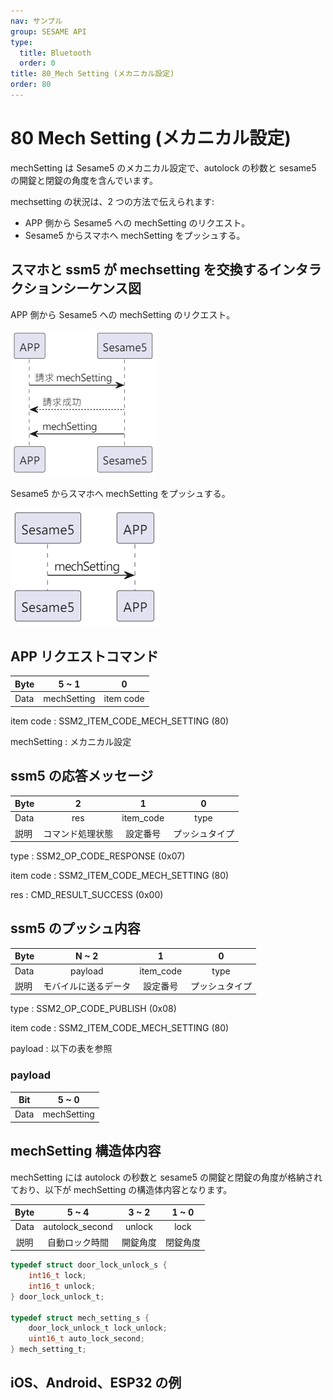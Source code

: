 ```yaml
---
nav: サンプル
group: SESAME API
type:
  title: Bluetooth
  order: 0
title: 80_Mech Setting (メカニカル設定)
order: 80
---
```


# 80 Mech Setting (メカニカル設定)

mechSetting は Sesame5 のメカニカル設定で、autolock の秒数と sesame5 の開錠と閉錠の角度を含んでいます。

mechsetting の状況は、2 つの方法で伝えられます:

- APP 側から Sesame5 への mechSetting のリクエスト。
- Sesame5 からスマホへ mechSetting をプッシュする。

## スマホと ssm5 が mechsetting を交換するインタラクションシーケンス図

APP 側から Sesame5 への mechSetting のリクエスト。

<p align="left" >
  <img src="./src/mechSetting/APP_to_SSM5.png" alt="" title="">
</p>

Sesame5 からスマホへ mechSetting をプッシュする。

<p align="left" >
  <img src="./src/mechSetting/SSM5_to_APP.png" alt="" title="">
</p>

## APP リクエストコマンド

| Byte |    5 ~ 1    |     0     |
| ---- | :---------: | :-------: |
| Data | mechSetting | item code |

item code : SSM2_ITEM_CODE_MECH_SETTING (80)

mechSetting : メカニカル設定

## ssm5 の応答メッセージ

| Byte |        2         |     1     |       0        |
| ---- | :--------------: | :-------: | :------------: |
| Data |       res        | item_code |      type      |
| 説明 | コマンド処理状態 | 設定番号  | プッシュタイプ |

type : SSM2_OP_CODE_RESPONSE (0x07)

item code : SSM2_ITEM_CODE_MECH_SETTING (80)

res : CMD_RESULT_SUCCESS (0x00)

## ssm5 のプッシュ内容

| Byte |        N ~ 2         |     1     |       0        |
| ---- | :------------------: | :-------: | :------------: |
| Data |       payload        | item_code |      type      |
| 説明 | モバイルに送るデータ | 設定番号  | プッシュタイプ |

type : SSM2_OP_CODE_PUBLISH (0x08)

item code : SSM2_ITEM_CODE_MECH_SETTING (80)

payload : 以下の表を参照

### payload

| Bit  |    5 ~ 0    |
| ---- | :---------: |
| Data | mechSetting |

## mechSetting 構造体内容

mechSetting には autolock の秒数と sesame5 の開錠と閉錠の角度が格納されており、以下が mechSetting の構造体内容となります。

| Byte |      5 ~ 4      |  3 ~ 2   |  1 ~ 0   |
| :--: | :-------------: | :------: | :------: |
| Data | autolock_second |  unlock  |   lock   |
| 説明 | 自動ロック時間  | 開錠角度 | 閉錠角度 |

```c
typedef struct door_lock_unlock_s {
    int16_t lock;
    int16_t unlock;
} door_lock_unlock_t;

typedef struct mech_setting_s {
    door_lock_unlock_t lock_unlock;
    uint16_t auto_lock_second;
} mech_setting_t;
```

## iOS、Android、ESP32 の例

<CustomBashOSPlatformMechSetting ios='true' android='true'  esp32='true'/>

<!-- ## Androidの例

```java
    override fun configureLockPosition(lockTarget: Short, unlockTarget: Short, result: CHResult<CHEmpty>) {
        val cmd = SesameOS3Payload(SesameItemCode.mechSetting.value, lockTarget.toReverseBytes() + unlockTarget.toReverseBytes())
        sendCommand(cmd, DeviceSegmentType.cipher) { res ->
            if (res.cmdResultCode == SesameResultCode.success.value) {
                mechSetting?.lockPosition = lockTarget
                mechSetting?.unlockPosition = unlockTarget
                result.invoke(Result.success(CHResultState.CHResultStateBLE(CHEmpty())))
            } else {
                result.invoke(Result.failure(NSError(res.cmdResultCode.toString(), "CBCentralManager", res.cmdResultCode.toInt())))
            }
        }
    }
```

```java
    override fun onGattSesamePublish(receivePayload: SSM3PublishPayload) {
        super.onGattSesamePublish(receivePayload)
//        L.d("hcia", "[ss5] " + receivePayload.cmdItCode)
        if (receivePayload.cmdItCode == SesameItemCode.mechStatus.value) {
            mechStatus = CHSesame5MechStatus(receivePayload.payload)
            deviceStatus = if (mechStatus!!.isInLockRange) CHDeviceStatus.Locked else CHDeviceStatus.Unlocked
            readHistoryCommand()
        }
        if (receivePayload.cmdItCode == SesameItemCode.mechSetting.value) {
            mechSetting = CHSesame5MechSettings(receivePayload.payload)
        }
    }
```

```java
class CHSesame5MechSettings(data: ByteArray) {
    var lockPosition: Short = bytesToShort(data[0], data[1])
    var unlockPosition: Short = bytesToShort(data[2], data[3])
    var autoLockSecond: Short = bytesToShort(data[4], data[5])
}
```

## iOSの例

```jsx | pure
    super.onGattSesamePublish(payload)
    let itemCode = payload.itemCode
    let data = payload.payload
    switch itemCode {
        case .mechStatus:
            mechStatus = Sesame5MechStatus.fromData(data)!
            self.readHistoryCommand(){_ in}
            self.deviceStatus = mechStatus!.isInLockRange  ? .locked() :.unlocked()
        case .mechSetting:
            mechSetting = CHSesame5MechSettings.fromData(data)!
        case .OPS_CONTROL:
            opsSetting = CHSesame5OpsSettings.fromData(data)!
        L.d("[ops]收到上鎖秒數UInt16",opsSetting!.opsLockSecond)
    default:
        L.d("!![ss5][pub][\(itemCode.rawValue)]")
    }
```

```jsx | pure
   public func configureLockPosition(lockTarget: Int16, unlockTarget: Int16,result: @escaping (CHResult<CHEmpty>)) {
        if(checkBle(result)){return}

        var configure = CHSesame5LockPositionConfiguration(lockTarget: lockTarget, unlockTarget: unlockTarget)
        let payload = configure.toData()

        sendCommand(.init(.mechSetting, payload)) { (responsePayload) in
            if responsePayload.cmdResultCode == .success {
                result(.success(CHResultStateBLE(input: CHEmpty())))
            } else {
                result(.failure(self.errorFromResultCode(responsePayload.cmdResultCode)))
            }

        }
    }
```

```jsx | pure
    case .mechSetting:
        guard data.count > 0 else { break }
        mechSetting?.wifiSSID = String(data: data[0..<30], encoding: .utf8)
        mechSetting?.wifiPassword = String(data: data[30..<60], encoding: .utf8)
        (delegate as? CHWifiModule2Delegate)?.onAPSettingChanged(device: self, settings: mechSetting!)
```

## ESPの例

```jsx | pure
if (cmd_it_code == SSM2_ITEM_CODE_MECH_SETTING) {
        log_info_array_ex("mech_setting", ss5->b_buf, ss5->c_offset)
        memcpy(&ss5->mechSetting, ss5->b_buf, 6);   //mech_setting 6bytes
    }

static void ssm_set_angle(sesame *ssm) {
    if (ssm->ss2_device_status >= SSM2_LOGGIN) {
        log_info("[ss5][ss5_set_angle]")
        ssm->c_offset = 7;
        ssm->b_buf[0] = SSM2_ITEM_CODE_MECH_SETTING;
        memcpy(ssm->b_buf + 1, ssm->mechSetting, 6);
        talk_to_ssm(ssm, SSM2_SEG_PARSING_TYPE_CIPHERTEXT);
    }
}

void tell_mobile_mech_setting(mobile_app *mobile) {
    ss5_publish *ss5_pub = (ss5_publish *) ble_tx_buf;
    ss5_pub->type = SSM2_OP_CODE_PUBLISH;
    ss5_pub->it = SSM2_ITEM_CODE_MECH_SETTING;
    ss5_pub->payload.mech_setting = g_device_config.mech_setting;
//    memcpy(&ble_tx_buf[2], &g_device_config.mech_setting, sizeof(mech_setting_t));
    talk_to_mobile(mobile, SSM2_SEG_PARSING_TYPE_CIPHERTEXT, (uint8_t *) ss5_pub,
                   (sizeof(mech_setting_t) + offsetof(ss5_publish, payload)));
}
``` -->
